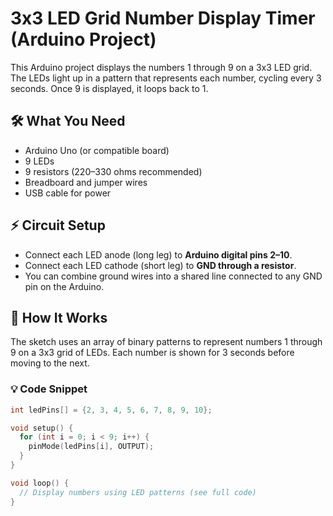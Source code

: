 # 3x3 LED Grid Number Display Timer (Arduino Project)

This Arduino project displays the numbers 1 through 9 on a 3x3 LED grid. The LEDs light up in a pattern that represents each number, cycling every 3 seconds. Once 9 is displayed, it loops back to 1.

## 🛠 What You Need

- Arduino Uno (or compatible board)
- 9 LEDs
- 9 resistors (220–330 ohms recommended)
- Breadboard and jumper wires
- USB cable for power

## ⚡ Circuit Setup

- Connect each LED anode (long leg) to **Arduino digital pins 2–10**.
- Connect each LED cathode (short leg) to **GND through a resistor**.
- You can combine ground wires into a shared line connected to any GND pin on the Arduino.

## 🧠 How It Works

The sketch uses an array of binary patterns to represent numbers 1 through 9 on a 3x3 grid of LEDs. Each number is shown for 3 seconds before moving to the next.

### 💡 Code Snippet

```cpp
int ledPins[] = {2, 3, 4, 5, 6, 7, 8, 9, 10};

void setup() {
  for (int i = 0; i < 9; i++) {
    pinMode(ledPins[i], OUTPUT);
  }
}

void loop() {
  // Display numbers using LED patterns (see full code)
}
